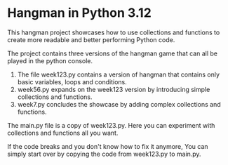 # Hangman in Python 3.12

This hangman project showcases how to use collections and functions to create more readable and better performing Python code.

The project contains three versions of the hangman game that can all be played in the python console.
  1) The file week123.py contains a version of hangman that contains only basic variables, loops and conditions.
  2) week56.py expands on the week123 version by introducing simple collections and functions.
  3) week7.py concludes the showcase by adding complex collections and functions.

The main.py file is a copy of week123.py. 
Here you can experiment with collections and functions all you want.

If the code breaks and you don't know how to fix it anymore,
You can simply start over by copying the code from week123.py to main.py.
